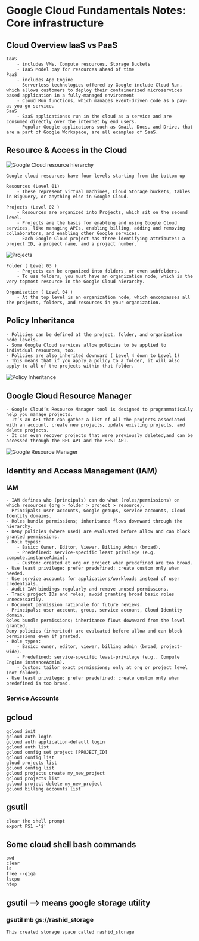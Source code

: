 # Google Cloud Fundamentals Notes: Core infrastructure

## Cloud Overview IaaS vs PaaS

    IaaS 
        - includes VMs, Compute resources, Storage Buckets
        - IaaS Model pay for resources ahead of time 
    PaaS 
        - includes App Engine 
        - Serverless technologies offered by Google include Cloud Run, which allows customers to deploy their containerized microservices based application in a fully-managed environment
        - Cloud Run functions, which manages event-driven code as a pay-as-you-go service.
    SaaS
        - SaaS applicationss run in the cloud as a service and are consumed directly over the internet by end users.
        - Popular Google applications such as Gmail, Docs, and Drive, that are a part of Google Workspace, are all examples of SaaS.

## Resource & Access in the Cloud

![Google Cloud resource hierarchy](Resource-hierarchy.png)

    Google cloud resources have four levels starting from the bottom up 

    Resources (Level 01)
        - These represent virtual machines, Cloud Storage buckets, tables in BigQuery, or anything else in Google Cloud.

    Projects (Level 02 )
        - Resources are organized into Projects, which sit on the second level.
        - Projects are the basis for enabling and using Google Cloud services, like managing APIs, enabling billing, adding and removing collaborators, and enabling other Google services.
        - Each Google Cloud project has three identifying attributes: a project ID, a project name, and a project number.

![Projects](projects.png)

    Folder ( Level 03 )
        - Projects can be organized into folders, or even subfolders.
        - To use folders, you must have an organization node, which is the very topmost resource in the Google Cloud hierarchy.
    
    Organization ( Level 04 )
        - At the top level is an organization node, which encompasses all the projects, folders, and resources in your organization.

## Policy Inheritance

    - Policies can be defined at the project, folder, and organization node levels.
    - Some Google Cloud services allow policies to be applied to individual resources, too.
    - Policies are also inherited downward ( Level 4 down to Level 1)
    - This means that if you apply a policy to a folder, it will also apply to all of the projects within that folder.

![Policy Inheritance](policy-inheritance.svg)

## Google Cloud Resource Manager

    - Google Cloud’s Resource Manager tool is designed to programmatically help you manage projects.
    - It’s an API that can gather a list of all the projects associated with an account, create new projects, update existing projects, and delete projects.
    - It can even recover projects that were previously deleted,and can be accessed through the RPC API and the REST API.

![Google Resource Manager](resourcemanager.png)

## Identity and Access Management (IAM)

### IAM 

    - IAM defines who (principals) can do what (roles/permissions) on which resources (org > folder > project > resource).
    - Principals: user accounts, Google groups, service accounts, Cloud Identity domains.
    - Roles bundle permissions; inheritance flows downward through the hierarchy.
    - Deny policies (where used) are evaluated before allow and can block granted permissions.
    - Role types:
        - Basic: Owner, Editor, Viewer, Billing Admin (broad).
        - Predefined: service-specific least privilege (e.g. compute.instanceAdmin).
        - Custom: created at org or project when predefined are too broad.
    - Use least privilege: prefer predefined; create custom only when needed.
    - Use service accounts for applications/workloads instead of user credentials.
    - Audit IAM bindings regularly and remove unused permissions.
    - Track project IDs and roles; avoid granting broad basic roles unnecessarily.
    - Document permission rationale for future reviews.
    - Principals: user account, group, service account, Cloud Identity domain.
    Roles bundle permissions; inheritance flows downward from the level granted.
    Deny policies (inherited) are evaluated before allow and can block permissions even if granted.
    - Role types:
        - Basic: owner, editor, viewer, billing admin (broad, project-wide).
        - Predefined: service-specific least-privilege (e.g., Compute Engine instanceAdmin).
        - Custom: tailor exact permissions; only at org or project level (not folder).
    - Use least privilege: prefer predefined; create custom only when predefined is too broad.

### Service Accounts 

## gcloud

    gcloud init 
    gcloud auth login 
    gcloud auth application-default login 
    gcloud auth list 
    gcloud config set project [PROJECT_ID] 
    gcloud config list 
    gloud projects list 
    gcloud config list
    gcloud projects create my_new_project 
    gcloud projects list 
    gcloud project delete my_new_project 
    gcloud billing accounts list

## gsutil

    clear the shell prompt 
    export PS1 ='$' 

## Some cloud shell bash commands

    pwd 
    clear 
    ls 
    free --giga
    lscpu 
    htop 

## gsutil  --> means google storage utility

### gsutil mb gs://rashid_storage

    This created storage space called rashid_storage 
